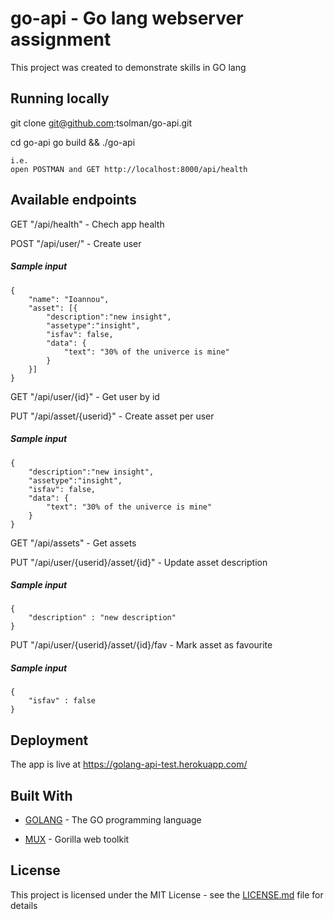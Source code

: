 # go-api  - Go lang webserver assignment


This project was created to demonstrate skills in GO lang


## Running locally

git clone git@github.com:tsolman/go-api.git

cd go-api
go build && ./go-api

```
i.e. 
open POSTMAN and GET http://localhost:8000/api/health
```

## Available endpoints

GET "/api/health"  - Chech app health

POST "/api/user/" - Create user
##### Sample input
```
{
	"name": "Ioannou",
	"asset": [{
        "description":"new insight",
        "assetype":"insight",
        "isfav": false,
        "data": {
            "text": "30% of the univerce is mine"
        }
    }]
}
```

GET "/api/user/{id}" - Get user by id

PUT "/api/asset/{userid}" - Create asset per user

##### Sample input
```
{
	"description":"new insight",
	"assetype":"insight",
	"isfav": false,
	"data": {
		"text": "30% of the univerce is mine"
	}
}
```
GET "/api/assets" - Get assets

PUT "/api/user/{userid}/asset/{id}" - Update asset description
##### Sample input
```
{
	"description" : "new description"
}
```

PUT "/api/user/{userid}/asset/{id}/fav - Mark asset as favourite
##### Sample input
```
{
	"isfav" : false
}
```


## Deployment

The app is live at https://golang-api-test.herokuapp.com/

## Built With

* [GOLANG](https://golang.org/) - The GO programming language

* [MUX](https://www.gorillatoolkit.org/pkg/mux) - Gorilla web toolkit


## License

This project is licensed under the MIT License - see the [LICENSE.md](LICENSE.md) file for details
